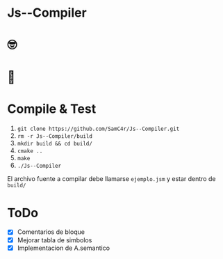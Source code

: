 # Js--Compiler


# 🤓

# 🗿

# Compile & Test
1. `git clone https://github.com/SamC4r/Js--Compiler.git`
2. `rm -r Js--Compiler/build`
3. `mkdir build && cd build/`
4. `cmake ..`
5. `make`
6. `./Js--Compiler`

El archivo fuente a compilar debe llamarse `ejemplo.jsm` y estar dentro de `build/`

# ToDo
- [x] Comentarios de bloque
- [x] Mejorar tabla de simbolos
- [x] Implementacion de A.semantico
